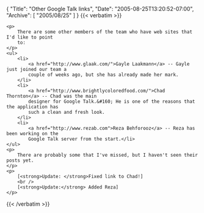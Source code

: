 {
  "Title": "Other Google Talk links",
  "Date": "2005-08-25T13:20:52-07:00",
  "Archive": [
    "2005/08/25"
  ]
}
{{< verbatim >}}

    <p>
        There are some other members of the team who have web sites that I'd like to point
        to: 
    </p>
    <ul>
        <li>
            <a href="http://www.glaak.com/">Gayle Laakmann</a> -- Gayle just joined our team a
            couple of weeks ago, but she has already made her mark. 
        </li>
        <li>
            <a href="http://www.brightlycoloredfood.com/">Chad Thornton</a> -- Chad was the main
            designer for Google Talk.&#160; He is one of the reasons that the application has
            such a clean and fresh look. 
        </li>
        <li>
            <a href="http://www.rezab.com">Reza Behforooz</a> -- Reza has been working on the
            Google Talk server from the start.</li>
    </ul>
    <p>
        There are probably some that I've missed, but I haven't seen their posts yet. 
    </p>
    <p>
        [<strong>Update: </strong>Fixed link to Chad!] 
        <br />
        [<strong>Update:</strong> Added Reza]
    </p>

{{< /verbatim >}}
